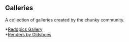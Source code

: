 Galleries
--------------------------
A collection of galleries created by the chunky community.  

*[Reddpics Gallery][0]  
*[Renders by Oldshoes][1]

[0]:http://reddpics.com/r/chunky
[1]:"http://oldshoes.tumblr.com/tagged/llbit
